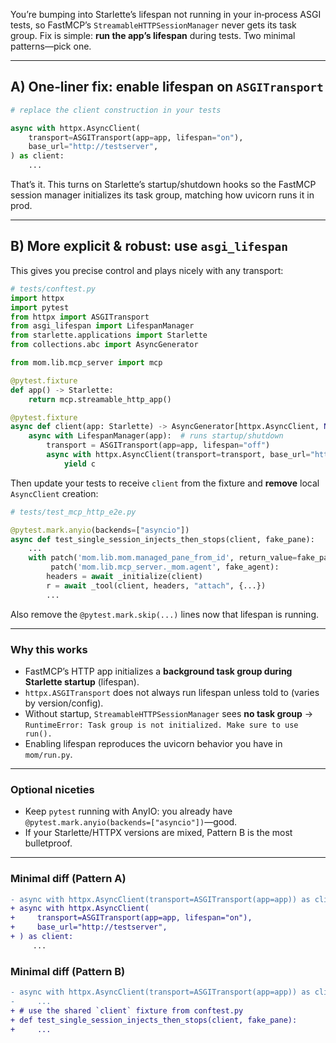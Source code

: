 You’re bumping into Starlette’s lifespan not running in your in‑process ASGI tests, so FastMCP’s `StreamableHTTPSessionManager` never gets its task group. Fix is simple: **run the app’s lifespan** during tests. Two minimal patterns—pick one.

---

## A) One‑liner fix: enable lifespan on `ASGITransport`

```python
# replace the client construction in your tests

async with httpx.AsyncClient(
    transport=ASGITransport(app=app, lifespan="on"),
    base_url="http://testserver",
) as client:
    ...
```

That’s it. This turns on Starlette’s startup/shutdown hooks so the FastMCP session manager initializes its task group, matching how uvicorn runs it in prod.

---

## B) More explicit & robust: use `asgi_lifespan`

This gives you precise control and plays nicely with any transport:

```python
# tests/conftest.py
import httpx
import pytest
from httpx import ASGITransport
from asgi_lifespan import LifespanManager
from starlette.applications import Starlette
from collections.abc import AsyncGenerator

from mom.lib.mcp_server import mcp

@pytest.fixture
def app() -> Starlette:
    return mcp.streamable_http_app()

@pytest.fixture
async def client(app: Starlette) -> AsyncGenerator[httpx.AsyncClient, None]:
    async with LifespanManager(app):  # runs startup/shutdown
        transport = ASGITransport(app=app, lifespan="off")
        async with httpx.AsyncClient(transport=transport, base_url="http://testserver") as c:
            yield c
```

Then update your tests to receive `client` from the fixture and **remove** local `AsyncClient` creation:

```python
# tests/test_mcp_http_e2e.py

@pytest.mark.anyio(backends=["asyncio"])
async def test_single_session_injects_then_stops(client, fake_pane):
    ...
    with patch('mom.lib.mom.managed_pane_from_id', return_value=fake_pane), \
         patch('mom.lib.mcp_server._mom.agent', fake_agent):
        headers = await _initialize(client)
        r = await _tool(client, headers, "attach", {...})
        ...
```

Also remove the `@pytest.mark.skip(...)` lines now that lifespan is running.

---

### Why this works

* FastMCP’s HTTP app initializes a **background task group during Starlette startup** (lifespan).
* `httpx.ASGITransport` does not always run lifespan unless told to (varies by version/config).
* Without startup, `StreamableHTTPSessionManager` sees **no task group** → `RuntimeError: Task group is not initialized. Make sure to use run().`
* Enabling lifespan reproduces the uvicorn behavior you have in `mom/run.py`.

---

### Optional niceties

* Keep `pytest` running with AnyIO: you already have `@pytest.mark.anyio(backends=["asyncio"])`—good.
* If your Starlette/HTTPX versions are mixed, Pattern B is the most bulletproof.

---

### Minimal diff (Pattern A)

```diff
- async with httpx.AsyncClient(transport=ASGITransport(app=app)) as client:
+ async with httpx.AsyncClient(
+     transport=ASGITransport(app=app, lifespan="on"),
+     base_url="http://testserver",
+ ) as client:
     ...
```

### Minimal diff (Pattern B)

```diff
- async with httpx.AsyncClient(transport=ASGITransport(app=app)) as client:
-     ...
+ # use the shared `client` fixture from conftest.py
+ def test_single_session_injects_then_stops(client, fake_pane):
+     ...
```

